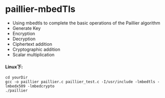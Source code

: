 paillier-mbedTls
==========

- Using mbedtls to complete the basic operations of the Paillier algorithm
- Generate Key
- Encryption
- Decryption
- Ciphertext addition
- Cryptographic addition
- Scalar multiplication

#### Linux下:

~~~shell
cd yourDir
gcc -o paillier paillier.c paillier_test.c -I/usr/include -lmbedtls -lmbedx509 -lmbedcrypto
./paillier
~~~

